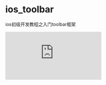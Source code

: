 # ios_toolbar
 ios初级开发教程之入门toolbar框架

![截图1竖屏小屏幕](https://github.com/fly0001/ios_toolbar/raw/master/%E5%88%9D%E7%BA%A7%E5%BC%80%E5%8F%91%E6%95%99%E7%A8%8B%E4%B9%8B%E5%85%A5%E9%97%A8toolbar%E6%A1%86%E6%9E%B6.pdf)
